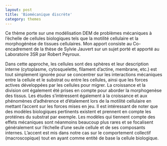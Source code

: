 ```yaml
---
layout: post
title: 'Biomécanique discrète'
category: themes
---
```


Ce thème porte sur une modélisation DEM de problèmes mécaniques à l’échelle de cellules biologiques tels que la motilité cellulaire et la morphogénèse de tissues cellulaires. Mon apport consiste au Co-encadrement de la thèse de Sylvie Jauvert sur un sujet porté et apporté au Laboratoire 3SR par Robert Peyroux.

Dans cette approche, les cellules sont des sphères et leur description interne (cytoplasme, cytosquelette, filament d’actine, membrane, etc.) est tout simplement ignorée pour se concentrer sur les interactions mécaniques entre la cellule et le substrat ou entre les cellules, ainsi que les forces actives développées par les cellules pour migrer. La croissance et la division ont également été prises en compte pour aborder la morphogenèse des tissus. Les études s’intéressent également à la croissance et aux phénomènes d’adhérence et d’étalement lors de la motilité cellulaire en mettant l’accent sur les forces mises en jeu. Il est intéressant de noter que des modèles biologiques pertinents existent et prennent en compte les protéines du substrat par exemple. Les modèles qui tiennent compte des effets mécaniques sont néanmoins beaucoup plus rares et se focalisent généralement sur l’échelle d’une seule cellule et de ses composants internes.  L’accent est mis dans notre cas sur le comportement collectif (macroscopique) tout en ayant comme entité de base la cellule biologique.



